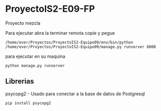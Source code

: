 # ProyectoIS2-E09-FP
Proyecto mezcla


Para ejecutar abra la terminar remota copie y pegue
```
/home/ever/Proyectos/ProyectoIS2-Equipo09/env/bin/python /home/ever/Proyectos/ProyectoIS2-Equipo09/manage.py runserver 8000
```
para ejecutar en su maquina  
```
python manage.py runserver
```

## Librerias

psycopg2 - Usado para conectar a la base de datos de Postgresql
```
pip install psycopg2
```
